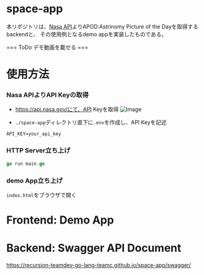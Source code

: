 # space-app
本リポジトリは、[Nasa API](https://api.nasa.gov/)よりAPOD:Astrinomy Picture of the Dayを取得するbackendと、
その使用例となるdemo appを実装したものである。

=== ToDo デモ動画を載せる ===

# 使用方法

### Nasa APIよりAPI Keyの取得
- https://api.nasa.gov/にて、API Keyを取得
![image](https://github.com/user-attachments/assets/11eb69ed-142d-4bfa-abc5-e2357d28f972)

- `./space-app`ディレクトリ直下に`.env`を作成し、API Keyを記述
```
API_KEY=your_api_key
```

### HTTP Server立ち上げ
```go
go run main.go
```

### demo App立ち上げ
`index.html`をブラウザで開く

# Frontend: Demo App

# Backend: Swagger API Document
https://recursion-teamdev-go-lang-teamc.github.io/space-app/swagger/

# 
